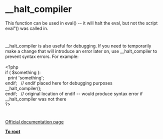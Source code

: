 # __halt_compiler




<div class="phpcode"><span class="html">
This function can be used in eval() -- it will halt the eval, but not the script eval&quot;() was called in.</span>
</div>
  

#


<div class="phpcode"><span class="html">
__halt_compiler is also useful for debugging. If you need to temporarily make a change that will introduce an error later on, use __halt_compiler to prevent syntax errors. For example:<br><br><span class="default">&lt;?php<br></span><span class="keyword">if ( </span><span class="default">$something </span><span class="keyword">):<br>&#xA0; print </span><span class="string">&apos;something&apos;</span><span class="keyword">;<br>endif;&#xA0;&#xA0; </span><span class="comment">// endif placed here for debugging purposes<br></span><span class="keyword">__halt_compiler();<br>endif;&#xA0;&#xA0; </span><span class="comment">// original location of endif -- would produce syntax error if __halt_compiler was not there<br></span><span class="default">?&gt;</span>
</span>
</div>
  

#

[Official documentation page](https://www.php.net/manual/en/function.halt-compiler.php)

**[To root](/README.md)**